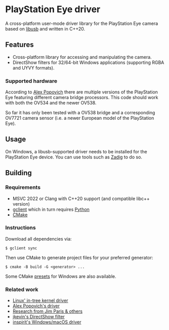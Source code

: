 # PlayStation Eye driver

A cross-platform user-mode driver library for the PlayStation Eye camera based on [libusb](https://libusb.info/) and
written in C++20.

## Features

- Cross-platform library for accessing and manipulating the camera.
- DirectShow filters for 32/64-bit Windows applications (supporting RGBA and UYVY formats).

### Supported hardware

According to [Alex Popovich](https://alexpopovich.wordpress.com/2008/09/05/sony-ps3eye-b304061-ir-filter-removal/) there
are multiple versions of the PlayStation Eye featuring different camera bridge processors.
This code should work with both the OV534 and the newer OV538.

So far it has only been tested with a OV538 bridge and a corresponding OV7721 camera sensor (i.e. a newer European model
of the PlayStation Eye).

## Usage

On Windows, a libusb-supported driver needs to be installed for the PlayStation Eye device.
You can use tools such as [Zadig](https://zadig.akeo.ie/) to do so.

## Building

### Requirements

- MSVC 2022 or Clang with C++20 support (and compatible libc++ version)
- [gclient](https://github.com/timniederhausen/gclient) which in turn requires [Python](https://python.org/)
- [CMake](https://cmake.org/)

### Instructions

Download all dependencies via:

```
$ gclient sync
```

Then use CMake to generate project files for your preferred generator:

```
$ cmake -B build -G <generator> ...
```

Some CMake [presets](CMakePresets.json) for Windows are also available.

### Related work

* [Linux' in-tree kernel driver](https://git.kernel.org/pub/scm/linux/kernel/git/torvalds/linux.git/tree/drivers/media/usb/gspca/ov534.c)
* [Alex Popovich's driver](https://alexpopovich.wordpress.com/2008/09/03/sony-ps3-eye-camera-on-windows-os/)
* [Research from Jim Paris & others](https://forums.ps2dev.org/viewtopic.php?f=25&t=9238)
* [jkevin's DirectShow filter](https://github.com/jkevin/PS3EyeDirectShow)
* [inspirit's Windows/macOS driver](https://github.com/inspirit/PS3EYEDriver)
